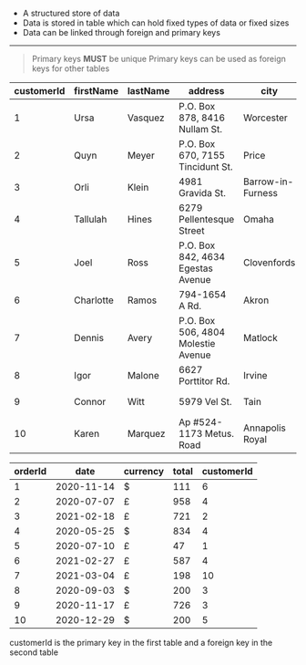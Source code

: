 - A structured store of data
- Data is stored in table which can hold fixed types of data or fixed sizes
- Data can be linked through foreign and primary keys

____

> Primary keys **MUST** be unique
> Primary keys can be used as foreign keys for other tables


|customerId|firstName|lastName|address|city|country|
|---|---|---|---|---|---|
|1|Ursa|Vasquez|P.O. Box 878, 8416 Nullam St.|Worcester|United States|
|2|Quyn|Meyer|P.O. Box 670, 7155 Tincidunt St.|Price|Canada|
|3|Orli|Klein|4981 Gravida St.|Barrow-in-Furness|United Kingdom|
|4|Tallulah|Hines|6279 Pellentesque Street|Omaha|United States|
|5|Joel|Ross|P.O. Box 842, 4634 Egestas Avenue|Clovenfords|United Kingdom|
|6|Charlotte|Ramos|794-1654 A Rd.|Akron|United States|
|7|Dennis|Avery|P.O. Box 506, 4804 Molestie Avenue|Matlock|United Kingdom|
|8|Igor|Malone|6627 Porttitor Rd.|Irvine|United Kingdom|
|9|Connor|Witt|5979 Vel St.|Tain|United Kingdom|
|10|Karen|Marquez|Ap #524-1173 Metus. Road|Annapolis Royal|Canada|


|orderId|date|currency|total|customerId|
|---|---|---|---|---|
|1|2020-11-14|$|111|6|
|2|2020-07-07|£|958|4|
|3|2021-02-18|£|721|2|
|4|2020-05-25|$|834|4|
|5|2020-07-10|£|47|1|
|6|2021-02-27|£|587|4|
|7|2021-03-04|£|198|10|
|8|2020-09-03|$|200|3|
|9|2020-11-17|£|726|3|
|10|2020-12-29|$|200|5|
customerId is the primary key in the first table and a foreign key in the second table
